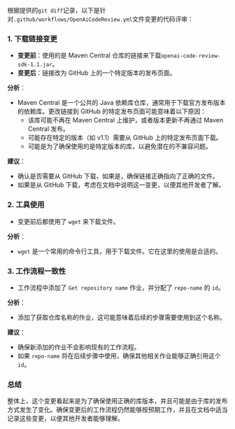 根据提供的`git diff`记录，以下是针对`.github/workflows/OpenAiCodeReview.yml`文件变更的代码评审：

### 1. 下载链接变更
- **变更前**：使用的是 Maven Central 仓库的链接来下载`openai-code-review-sdk-1.1.jar`。
- **变更后**：链接改为 GitHub 上的一个特定版本的发布页面。

**分析**：
- Maven Central 是一个公共的 Java 依赖库仓库，通常用于下载官方发布版本的依赖库。更改链接到 GitHub 的特定发布页面可能意味着以下原因：
  - 该库可能不再在 Maven Central 上维护，或者版本更新不再通过 Maven Central 发布。
  - 可能存在特定的版本（如 v1.1）需要从 GitHub 上的特定发布页面下载。
  - 可能是为了确保使用的是特定版本的库，以避免潜在的不兼容问题。

**建议**：
- 确认是否需要从 GitHub 下载，如果是，确保链接正确指向了正确的文件。
- 如果是从 GitHub 下载，考虑在文档中说明这一变更，以便其他开发者了解。

### 2. 工具使用
- 变更前后都使用了 `wget` 来下载文件。

**分析**：
- `wget` 是一个常用的命令行工具，用于下载文件。它在这里的使用是合适的。

### 3. 工作流程一致性
- 工作流程中添加了 `Get repository name` 作业，并分配了 `repo-name` 的 `id`。

**分析**：
- 添加了获取仓库名称的作业，这可能意味着后续的步骤需要使用到这个名称。

**建议**：
- 确保新添加的作业不会影响现有的工作流程。
- 如果 `repo-name` 将在后续步骤中使用，确保其他相关作业能够正确引用这个 `id`。

### 总结
整体上，这个变更看起来是为了确保使用正确的库版本，并且可能是由于库的发布方式发生了变化。确保变更后的工作流程仍然能够按预期工作，并且在文档中适当记录这些变更，以便其他开发者能够理解。